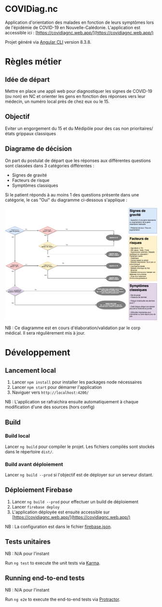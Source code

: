 # COVIDiag.nc
Application d'orientation des malades en fonction de leurs symptômes lors de l'épidémie de COVID-19 en Nouvelle-Calédonie. L'application est accessible ici : [https://covidiagnc.web.app/](https://covidiagnc.web.app/)

Projet généré via [Angular CLI](https://github.com/angular/angular-cli) version 8.3.8.

# Règles métier

## Idée de départ 

Mettre en place une appli web pour diagnostiquer les signes de COVID-19 (ou non) en NC et orienter les gens en fonction des réponses vers leur médecin, un numéro local près de chez eux ou le 15.

## Objectif 

Eviter un engorgement du 15 et du Médipôle pour des cas non prioritaires/états grippaux classiques

## Diagrame de décision

On part du postulat de départ que les réponses aux différentes questions sont classées dans 3 catégories différentes :

- Signes de gravité
- Facteurs de risque
- Symptômes classiques

Si le patient réponds à au moins 1 des questions présente dans une catégorie, le cas "Oui" du diagramme ci-dessous s'applique :

![alt text](doc/COVID19NC-DecisionTree.png "COVID-19 - NC - Arbre de décision")

NB : Ce diagramme est en cours d'élaboration/validation par le corp médical. Il sera régulièrement mis à jour.



# Développement

## Lancement local

1. Lancer `npm install` pour installer les packages node nécessaires
2. Lancer `npm start` pour démarrer l'application
3. Naviguer vers `http://localhost:4200/`

NB : L'application se rafraichira ensuite automatiquement à chaque modification d'une des sources (hors config)

## Build

### Build local 
Lancer `ng build` pour compiler le projet. Les fichiers compilés sont stockés dans le répertoire `dist/`.

### Build avant déploiement 
Lancer `ng build --prod` si l'objectif est de déployer sur un serveur distant.

## Déploiement Firebase

1. Lancer `ng build --prod` pour effectuer un build de déploiement
2. Lancer `firebase deploy`
3. L'application déployée est ensuite accessible sur [https://covidiagnc.web.app/](https://covidiagnc.web.app/)

NB : La configuration est dans le fichier [firebase.json](firebase.json).

## Tests unitaires

NB : N/A pour l'instant

Run `ng test` to execute the unit tests via [Karma](https://karma-runner.github.io).

## Running end-to-end tests

NB : N/A pour l'instant

Run `ng e2e` to execute the end-to-end tests via [Protractor](http://www.protractortest.org/).
